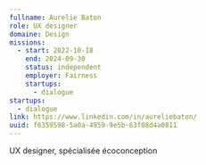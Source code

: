 ```yaml
---
fullname: Aurelie Baton
role: UX designer
domaine: Design
missions:
  - start: 2022-10-18
    end: 2024-09-30
    status: independent
    employer: Fairness
    startups:
      - dialogue
startups:
  - dialogue
link: https://www.linkedin.com/in/aureliebaton/
uuid: f6359598-5a0a-4959-9e5b-63f08d4a0811
---
```

UX designer, spécialisée écoconception